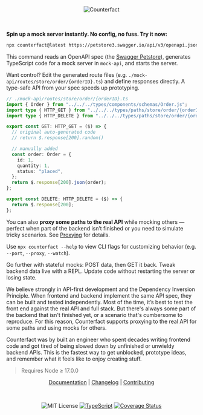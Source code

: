 <div align="center" markdown="1">

<img src="./counterfact.svg" alt="Counterfact" border=0>
<br><br><br>
</div>

**Spin up a mock server instantly. No config, no fuss. Try it now:**

```sh copy
npx counterfact@latest https://petstore3.swagger.io/api/v3/openapi.json mock-api
```

This command reads an OpenAPI spec (the [Swagger Petstore](https://petstore.swagger.io)), generates TypeScript code for a mock server in `mock-api`, and starts the server.

Want control? Edit the generated route files (e.g. `./mock-api/routes/store/order/{orderID}.ts`) and define responses directly. A type-safe API from your spec speeds up prototyping.

```ts
// ./mock-api/routes/store/order/{orderID}.ts
import { Order } from "../../../types/components/schemas/Order.js";
import type { HTTP_GET } from "../../../types/paths/store/order/{orderId}.types.js";
import type { HTTP_DELETE } from "../../../types/paths/store/order/{orderId}.types.js";

export const GET: HTTP_GET = ($) => {
  // original auto-generated code
  // return $.response[200].random()

  // manually added
  const order: Order = {
    id: 1,
    quantity: 1,
    status: "placed",
  };
  return $.response[200].json(order);
};

export const DELETE: HTTP_DELETE = ($) => {
  return $.response[200];
};
```

You can also **proxy some paths to the real API** while mocking others — perfect when part of the backend isn’t finished or you need to simulate tricky scenarios. See [Proxying](./docs/usage.md#proxying-to-a-real-api) for details.

Use `npx counterfact --help` to view CLI flags for customizing behavior (e.g. `--port`, `--proxy`, `--watch`).

Go further with stateful mocks: POST data, then GET it back. Tweak backend data live with a REPL. Update code without restarting the server or losing state.

We believe strongly in API-first development and the Dependency Inversion Principle. When frontend and backend implement the same API spec, they can be built and tested independently. Most of the time, it’s best to test the front end against the real API and full stack. But there's always some part of the backend that isn't finished yet, or a scenario that's cumbersome to reproduce. For this reason, Counterfact supports proxying to the real API for some paths and using mocks for others.

Counterfact was by built an engineer who spent decades writing frontend code and got tired of being slowed down by unfinished or unwieldy backend APIs. This is the fastest way to get unblocked, prototype ideas, and remember what it feels like to enjoy creating stuff.

> Requires Node ≥ 17.0.0

<div align="center" markdown="1">

[Documentation](./docs/usage.md) | [Changelog](./CHANGELOG.md) | [Contributing](./CONTRIBUTING.md)

</div>

<br>
<div align="center"  markdown="1">

![MIT License](https://img.shields.io/badge/license-MIT-blue) [![TypeScript](./typescript-badge.png)](https://github.com/ellerbrock/typescript-badges/) [![Coverage Status](https://coveralls.io/repos/github/pmcelhaney/counterfact/badge.svg)](https://coveralls.io/github/pmcelhaney/counterfact)

</div>
